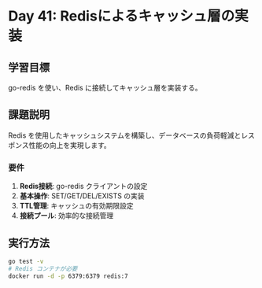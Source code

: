 # Day 41: Redisによるキャッシュ層の実装

## 学習目標
go-redis を使い、Redis に接続してキャッシュ層を実装する。

## 課題説明
Redis を使用したキャッシュシステムを構築し、データベースの負荷軽減とレスポンス性能の向上を実現します。

### 要件
1. **Redis接続**: go-redis クライアントの設定
2. **基本操作**: SET/GET/DEL/EXISTS の実装
3. **TTL管理**: キャッシュの有効期限設定
4. **接続プール**: 効率的な接続管理

## 実行方法
```bash
go test -v
# Redis コンテナが必要
docker run -d -p 6379:6379 redis:7
```